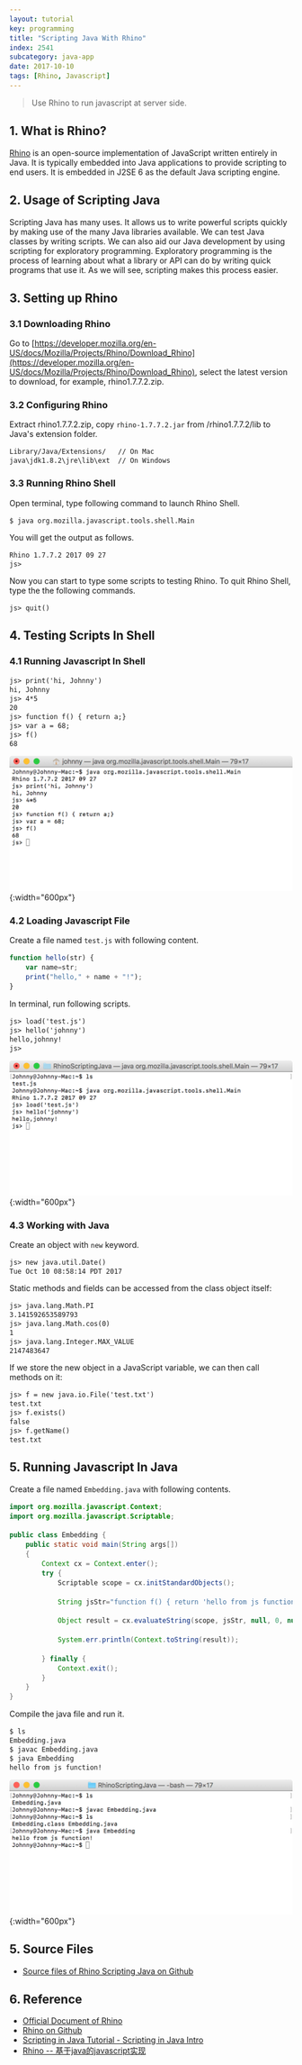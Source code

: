 ```yaml
---
layout: tutorial
key: programming
title: "Scripting Java With Rhino"
index: 2541
subcategory: java-app
date: 2017-10-10
tags: [Rhino, Javascript]
---
```


> Use Rhino to run javascript at server side.

## 1. What is Rhino?
[Rhino](https://developer.mozilla.org/en-US/docs/Mozilla/Projects/Rhino) is an open-source implementation of JavaScript written entirely in Java. It is typically embedded into Java applications to provide scripting to end users. It is embedded in J2SE 6 as the default Java scripting engine.

## 2. Usage of Scripting Java
Scripting Java has many uses. It allows us to write powerful scripts quickly by making use of the many Java libraries available. We can test Java classes by writing scripts. We can also aid our Java development by using scripting for exploratory programming. Exploratory programming is the process of learning about what a library or API can do by writing quick programs that use it. As we will see, scripting makes this process easier.

## 3. Setting up Rhino
### 3.1 Downloading Rhino
Go to [https://developer.mozilla.org/en-US/docs/Mozilla/Projects/Rhino/Download_Rhino](https://developer.mozilla.org/en-US/docs/Mozilla/Projects/Rhino/Download_Rhino), select the latest version to download, for example, rhino1.7.7.2.zip.
### 3.2 Configuring Rhino
Extract rhino1.7.7.2.zip, copy `rhino-1.7.7.2.jar` from /rhino1.7.7.2/lib to Java's extension folder.
```raw
Library/Java/Extensions/   // On Mac
java\jdk1.8.2\jre\lib\ext  // On Windows
```
### 3.3 Running Rhino Shell
Open terminal, type following command to launch Rhino Shell.
```raw
$ java org.mozilla.javascript.tools.shell.Main
```
You will get the output as follows.
```raw
Rhino 1.7.7.2 2017 09 27
js>
```
Now you can start to type some scripts to testing Rhino.
To quit Rhino Shell, type the the following commands.
```
js> quit()
```

## 4. Testing Scripts In Shell
### 4.1 Running Javascript In Shell
```raw
js> print('hi, Johnny')
hi, Johnny
js> 4*5
20
js> function f() { return a;}
js> var a = 68;
js> f()
68
```
![image](/assets/images/java/1541/javascript.png){:width="600px"}
### 4.2 Loading Javascript File
Create a file named `test.js` with following content.
```javascript
function hello(str) {
    var name=str;
    print("hello," + name + "!");
}
```
In terminal, run following scripts.
```
js> load('test.js')
js> hello('johnny')
hello,johnny!
js>
```
![image](/assets/images/java/1541/loadjsfile.png){:width="600px"}
### 4.3 Working with Java
Create an object with `new` keyword.
```
js> new java.util.Date()
Tue Oct 10 08:58:14 PDT 2017
```
Static methods and fields can be accessed from the class object itself:
```
js> java.lang.Math.PI
3.141592653589793
js> java.lang.Math.cos(0)    
1
js> java.lang.Integer.MAX_VALUE
2147483647
```
If we store the new object in a JavaScript variable, we can then call methods on it:
```
js> f = new java.io.File('test.txt')
test.txt
js> f.exists()
false
js> f.getName()
test.txt
```
## 5. Running Javascript In Java
Create a file named `Embedding.java` with following contents.
```java
import org.mozilla.javascript.Context;
import org.mozilla.javascript.Scriptable;

public class Embedding {
    public static void main(String args[])
    {
        Context cx = Context.enter();
        try {
            Scriptable scope = cx.initStandardObjects();

            String jsStr="function f() { return 'hello from js function!';} f();";

            Object result = cx.evaluateString(scope, jsStr, null, 0, null);

            System.err.println(Context.toString(result));

        } finally {
            Context.exit();
        }
    }
}
```
Compile the java file and run it.
```raw
$ ls
Embedding.java
$ javac Embedding.java
$ java Embedding
hello from js function!
```
![image](/assets/images/java/1541/embedding.png){:width="600px"}

## 5. Source Files
* [Source files of Rhino Scripting Java on Github](https://github.com/jojozhuang/Tutorials/tree/master/RhinoScriptingJava)

## 6. Reference
* [Official Document of Rhino](https://developer.mozilla.org/en-US/docs/Mozilla/Projects/Rhino)
* [Rhino on Github](https://github.com/mozilla/rhino)
* [Scripting in Java Tutorial - Scripting in Java Intro](http://www.java2s.com/Tutorials/Java/Scripting_in_Java/index.htm)
* [Rhino -- 基于java的javascript实现](http://www.cnblogs.com/cczw/archive/2012/07/16/2593957.html)
